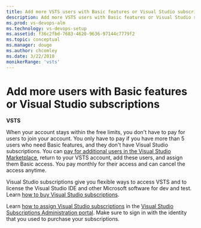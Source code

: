 ```yaml
---
title: Add more VSTS users with Basic features or Visual Studio subscriptions
description: Add more VSTS users with Basic features or Visual Studio subscriptions
ms.prod: vs-devops-alm
ms.technology: vs-devops-setup
ms.assetid: f36c2fbd-7683-4620-9636-97144c7779f2
ms.topic: conceptual
ms.manager: douge
ms.author: chcomley
ms.date: 3/22/2018
monikerRange: 'vsts'
---
```

# Add more users with Basic features or Visual Studio subscriptions

**VSTS**

When your account stays within the free limits, you don't have to pay for users to join your account.
You only have to pay if you have more than 5 users who need Basic features, and they don't have Visual Studio subscriptions.
You can [pay for additional users in the Visual Studio Marketplace](../billing/buy-basic-access-add-users.md),
return to your VSTS account, add these users, and assign them Basic access.
You pay monthly for their access and can cancel the access anytime.

Visual Studio subscriptions give you flexible ways to access VSTS and to license the Visual Studio IDE and other Microsoft software for dev and test.
Learn [how to buy Visual Studio subscriptions](https://docs.microsoft.com/visualstudio/subscriptions/vscloud-overview).

Learn [how to assign Visual Studio subscriptions](https://docs.microsoft.com/visualstudio/subscriptions/assign-license)
in the [Visual Studio Subscriptions Administration portal](https://manage.visualstudio.com/_apis/Home/redirect?RedirectSource=Commerce).
Make sure to sign in with the identity that you used to purchase your subscriptions.
